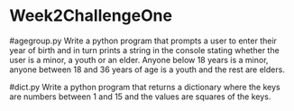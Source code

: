 # Week2ChallengeOne

#agegroup.py
Write a python program that prompts a user to enter their year of birth and in turn prints a string in the console stating whether the user  is a minor, a youth or an elder.  Anyone below 18 years is a minor, anyone between 18 and 36 years of age is a youth and the rest are elders.

#dict.py
Write a python program that returns a dictionary where the keys are numbers between 1 and 15 and the values are squares of the keys.